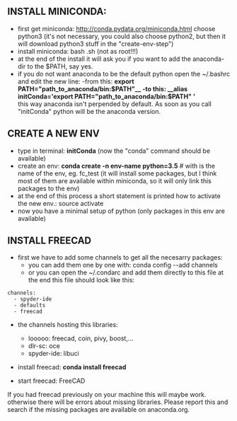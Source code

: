 ## INSTALL MINICONDA:

- first get miniconda: http://conda.pydata.org/miniconda.html choose python3 (it's not necessary, you could also choose python2, but then it will download python3 stuff in the "create-env-step")
- install miniconda: bash <miniconda-file>.sh (not as root!!!)
- at the end of the install it will ask you if you want to add the anaconda-dir to the $PATH, say yes.
- if you do not want anaconda to be the default python open the ~/.bashrc and edit the new line:
    -from this: __export PATH="path_to_anaconda/bin:$PATH"__
    -to this: __alias initConda='export PATH="path_to_anaconda/bin:$PATH" '__   
    this way anaconda isn't perpended by default. As soon as you call "initConda" python will be the anaconda version.

## CREATE A NEW ENV

- type in terminal: __initConda__ (now the "conda" command should be available)
- create an env: __conda create -n env-name python=3.5__ # with <env-name> is the name of the env, eg. fc_test
    (it will install some packages, but I think most of them are available within miniconda, so it will only link this packages to the env)
- at the end of this process a short statement is printed how to activate the new env.: source activate <env-name>
- now you have a minimal setup of python (only packages in this env are available)


## INSTALL FREECAD

- first we have to add some channels to get all the necesarry packages:
  - you can add them one by one with: conda config --add channels <name>
  - or you can open the ~/.condarc and add them directly to this file
at the end this file should look like this:

```
channels:
  - spyder-ide
  - defaults
  - freecad
```

 - the channels hosting this libraries:
    - looooo: freecad, coin, pivy, boost,...
    - dlr-sc: oce
    - spyder-ide: libuci

- install freecad: __conda install freecad__
- start freecad: FreeCAD

If you had freecad previously on your machine this will maybe work. otherwise there will be errors about missing libraries. Please report this and search if the missing packages are available on anaconda.org.
